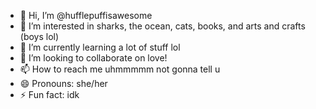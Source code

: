 - 👋 Hi, I’m @hufflepuffisawesome
- 👀 I’m interested in sharks, the ocean, cats, books, and arts and crafts (boys lol)
- 🌱 I’m currently learning a lot of stuff lol
- 💞️ I’m looking to collaborate on love!
- 📫 How to reach me uhmmmmm not gonna tell u
- 😄 Pronouns: she/her
- ⚡ Fun fact: idk

<!---
hufflepuffisawesome/hufflepuffisawesome is a ✨ special ✨ repository because its `README.md` (this file) appears on your GitHub profile.
You can click the Preview link to take a look at your changes.
--->
